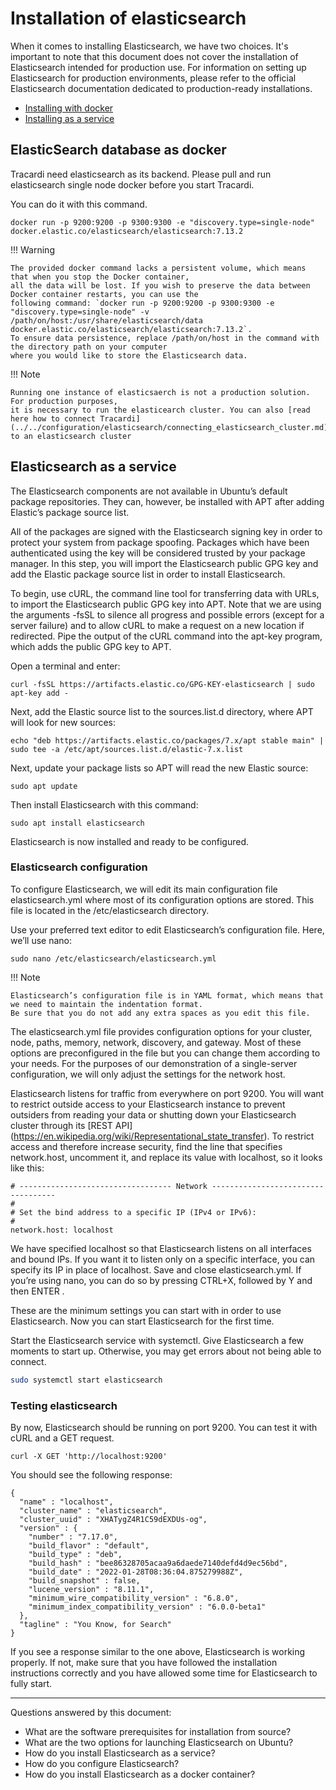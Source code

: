 # Installation of elasticsearch

When it comes to installing Elasticsearch, we have two choices. It's important to note that this document does not cover
the installation of Elasticsearch intended for production use. For information on setting up Elasticsearch for
production environments, please refer to the official Elasticsearch documentation dedicated to production-ready
installations.

* [Installing with docker](#elasticsearch-database-as-docker)
* [Installing as a service](#elasticsearch-as-a-service)

## ElasticSearch database as docker

Tracardi need elasticsearch as its backend. Please pull and run elasticsearch single node docker before you start
Tracardi.

You can do it with this command.

```
docker run -p 9200:9200 -p 9300:9300 -e "discovery.type=single-node" docker.elastic.co/elasticsearch/elasticsearch:7.13.2
```

!!! Warning

    The provided docker command lacks a persistent volume, which means that when you stop the Docker container, 
    all the data will be lost. If you wish to preserve the data between Docker container restarts, you can use the 
    following command: `docker run -p 9200:9200 -p 9300:9300 -e "discovery.type=single-node" -v /path/on/host:/usr/share/elasticsearch/data docker.elastic.co/elasticsearch/elasticsearch:7.13.2`. 
    To ensure data persistence, replace /path/on/host in the command with the directory path on your computer 
    where you would like to store the Elasticsearch data.

!!! Note

    Running one instance of elasticsaerch is not a production solution. For production purposes, 
    it is necessary to run the elasticearch cluster. You can also [read here how to connect Tracardi](../../configuration/elasticsearch/connecting_elasticsearch_cluster.md) 
    to an elasticsearch cluster

## Elasticsearch as a service

The Elasticsearch components are not available in Ubuntu’s default package repositories. They can, however, be installed
with APT after adding Elastic’s package source list.

All of the packages are signed with the Elasticsearch signing key in order to protect your system from package spoofing.
Packages which have been authenticated using the key will be considered trusted by your package manager. In this step,
you will import the Elasticsearch public GPG key and add the Elastic package source list in order to install
Elasticsearch.

To begin, use cURL, the command line tool for transferring data with URLs, to import the Elasticsearch public GPG key
into APT. Note that we are using the arguments -fsSL to silence all progress and possible errors (except for a server
failure) and to allow cURL to make a request on a new location if redirected. Pipe the output of the cURL command into
the apt-key program, which adds the public GPG key to APT.

Open a terminal and enter:

```
curl -fsSL https://artifacts.elastic.co/GPG-KEY-elasticsearch | sudo apt-key add -
```

Next, add the Elastic source list to the sources.list.d directory, where APT will look for new sources:

```
echo "deb https://artifacts.elastic.co/packages/7.x/apt stable main" | sudo tee -a /etc/apt/sources.list.d/elastic-7.x.list
```

Next, update your package lists so APT will read the new Elastic source:

```
sudo apt update
```

Then install Elasticsearch with this command:

```
sudo apt install elasticsearch
```

Elasticsearch is now installed and ready to be configured.

### Elasticsearch configuration

To configure Elasticsearch, we will edit its main configuration file elasticsearch.yml where most of its configuration
options are stored. This file is located in the /etc/elasticsearch directory.

Use your preferred text editor to edit Elasticsearch’s configuration file. Here, we’ll use nano:

```
sudo nano /etc/elasticsearch/elasticsearch.yml
```

!!! Note

    Elasticsearch’s configuration file is in YAML format, which means that we need to maintain the indentation format. 
    Be sure that you do not add any extra spaces as you edit this file.

The elasticsearch.yml file provides configuration options for your cluster, node, paths, memory, network, discovery, and
gateway. Most of these options are preconfigured in the file but you can change them according to your needs. For the
purposes of our demonstration of a single-server configuration, we will only adjust the settings for the network host.

Elasticsearch listens for traffic from everywhere on port 9200. You will want to restrict outside access to your
Elasticsearch instance to prevent outsiders from reading your data or shutting down your Elasticsearch cluster through
its [REST API] (https://en.wikipedia.org/wiki/Representational_state_transfer). To restrict access and therefore
increase security, find the line that specifies network.host, uncomment it, and replace its value with localhost, so it
looks like this:

``` 
# ---------------------------------- Network -----------------------------------
#
# Set the bind address to a specific IP (IPv4 or IPv6):
#
network.host: localhost
```

We have specified localhost so that Elasticsearch listens on all interfaces and bound IPs. If you want it to listen only
on a specific interface, you can specify its IP in place of localhost. Save and close elasticsearch.yml. If you’re using
nano, you can do so by pressing CTRL+X, followed by Y and then ENTER .

These are the minimum settings you can start with in order to use Elasticsearch. Now you can start Elasticsearch for the
first time.

Start the Elasticsearch service with systemctl. Give Elasticsearch a few moments to start up. Otherwise, you may get
errors about not being able to connect.

```bash
sudo systemctl start elasticsearch
```

### Testing elasticsearch

By now, Elasticsearch should be running on port 9200. You can test it with cURL and a GET request.

```
curl -X GET 'http://localhost:9200'
```

You should see the following response:

```
{
  "name" : "localhost",
  "cluster_name" : "elasticsearch",
  "cluster_uuid" : "XHATygZ4R1C59dEXDUs-og",
  "version" : {
    "number" : "7.17.0",
    "build_flavor" : "default",
    "build_type" : "deb",
    "build_hash" : "bee86328705acaa9a6daede7140defd4d9ec56bd",
    "build_date" : "2022-01-28T08:36:04.875279988Z",
    "build_snapshot" : false,
    "lucene_version" : "8.11.1",
    "minimum_wire_compatibility_version" : "6.8.0",
    "minimum_index_compatibility_version" : "6.0.0-beta1"
  },
  "tagline" : "You Know, for Search"
}
```

If you see a response similar to the one above, Elasticsearch is working properly. If not, make sure that you have
followed the installation instructions correctly and you have allowed some time for Elasticsearch to fully start.


---
Questions answered by this document:

* What are the software prerequisites for installation from source?
* What are the two options for launching Elasticsearch on Ubuntu?
* How do you install Elasticsearch as a service?
* How do you configure Elasticsearch?
* How do you install Elasticsearch as a docker container?